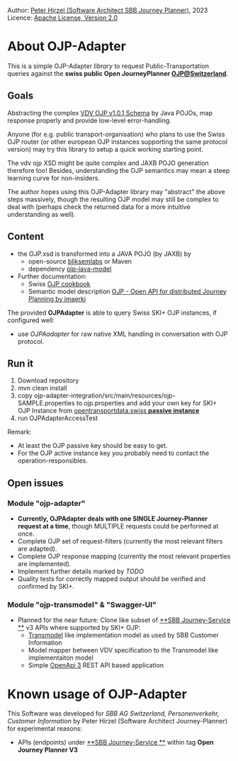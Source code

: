 Author: [Peter Hirzel (Software Architect SBB Journey Planner)](https://github.com/phirzel), 2023  
Licence: [Apache License, Version 2.0](https://opensource.org/license/apache-2-0/)

# About OJP-Adapter

This is a simple OJP-Adapter _library_ to request Public-Transportation queries against the **swiss
public Open JourneyPlanner [OJP@Switzerland](https://opentransportdata.swiss/de/dataset/ojp2020)**.

## Goals

Abstracting the complex [VDV OJP v1.0.1 Schema](https://github.com/VDVde/OJP) by Java POJOs, map
response properly and provide low-level error-handling.

Anyone (for e.g. public transport-organisation) who plans to use the Swiss OJP router (or other
european OJP instances supporting the same protocol version) may try this library to setup a quick
working starting point.

The vdv ojp XSD might be quite complex and JAXB POJO generation therefore too! Besides,
understanding the OJP semantics may mean a steep learning curve for non-insiders.

The author hopes using this OJP-Adapter library may "abstract" the above steps massively, though the
resulting OJP model may still be complex to deal with (perhaps check the returned data for a more
intuitive understanding as well).

## Content

* the OJP.xsd is transformed into a JAVA POJO (by JAXB) by
  * open-source [bliksemlabs](https://github.com/bliksemlabs/ojp-java-model) or Maven
  * dependency [ojp-java-model](https://central.sonatype.com/artifact/de.vdv/ojp-java-model/1.0.3.1)
* Further documentation:
  * Swiss [OJP cookbook](https://opentransportdata.swiss/de/cookbook/)
  * Semantic model
    description [OJP - Open API for distributed Journey Planning by jmaerki](https://jmaerki.github.io/OJP/generated/OJP.html)

The provided **OJPAdapter** is able to query Swiss SKI+ OJP instances, if configured well:

* use _OJPAadapter_ for raw native XML handling in conversation with OJP protocol.

## Run it
1. Download repository
2. mvn clean install
3. copy ojp-adapter-integration/src/main/resources/ojp-SAMPLE.properties to ojp.properties and add your own key for SKI+ OJP Instance from [opentransportdata.swiss **passive instance**](https://opentransportdata.swiss/de/dataset/ojp2020)
4. run OJPAdapterAccessTest

Remark:

* At least the OJP passive key should be easy to get.
* For the OJP active instance key you probably need to contact the operation-responsibles.

## Open issues

### Module "ojp-adapter"

* **Currently, OJPAdapter deals with one SINGLE Journey-Planner request at a time**, though MULTIPLE
  requests could be performed at once.
* Complete OJP set of request-filters (currently the most relevant filters are adapted).
* Complete OJP response mapping (currently the most relevant properties are implemented).
* Implement further details marked by _TODO_
* Quality tests for correctly mapped output should be verified and confirmed by SKI+.

### Module "ojp-transmodel" & "Swagger-UI"

* Planned for the near future: Clone like subset of [**SBB Journey-Service
  **](https://developer.sbb.ch/apis/journey-service/documentation) v3 APIs where supported by SKI+
  OJP:
  * [Transmodel](https://www.transmodel-cen.eu/) like implementation model as used by SBB Customer
    Information
  * Model mapper between VDV specification to the Transmodel like implementaiton model
  * Simple [OpenApi 3](https://swagger.io/blog/news/whats-new-in-openapi-3-0/) REST API based
    application

# Known usage of OJP-Adapter

This Software was developed for _SBB AG Switzerland, Personenverkehr, Customer Information_ by Peter
Hirzel (Software Architect Journey-Planner) for experimental reasons:

* APIs (endpoints) under [**SBB Journey-Service
  **](https://developer.sbb.ch/apis/journey-service/documentation) within tag **Open Journey Planner
  V3** 

